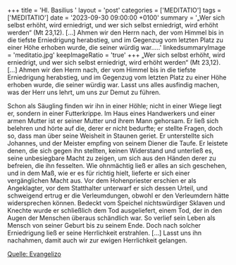 +++
title = 'Hl. Basilius  '
layout = 'post'
categories = ['MEDITATIO']
tags = ['MEDITATIO']
date = '2023-09-30 09:00:00 +0100'
summary = '„Wer sich selbst erhöht, wird erniedrigt, und wer sich selbst erniedrigt, wird erhöht werden“ (Mt 23,12). […] Ahmen wir den Herrn nach, der vom Himmel bis in die tiefste Erniedrigung herabstieg, und im Gegenzug vom letzten Platz zu einer Höhe erhoben wurde, die seiner würdig war.....'
linkedsummaryImage = 'meditatio.jpg'
keepImageRatio = 'true'
+++
„Wer sich selbst erhöht, wird erniedrigt, und wer sich selbst erniedrigt, wird erhöht werden“ (Mt 23,12). […] Ahmen wir den Herrn nach, der vom Himmel bis in die tiefste Erniedrigung herabstieg, und im Gegenzug vom letzten Platz zu einer Höhe erhoben wurde, die seiner würdig war. Lasst uns alles ausfindig machen, was der Herr uns lehrt, um uns zur Demut zu führen.<!--more-->

Schon als Säugling finden wir ihn in einer Höhle; nicht in einer Wiege liegt er, sondern in einer Futterkrippe. Im Haus eines Handwerkers und einer armen Mutter ist er seiner Mutter und ihrem Mann gehorsam. Er ließ sich belehren und hörte auf die, derer er nicht bedurfte; er stellte Fragen, doch so, dass man über seine Weisheit in Staunen geriet. Er unterstellte sich Johannes, und der Meister empfing von seinem Diener die Taufe. Er leistete denen, die sich gegen ihn stellten, keinen Widerstand und unterließ es, seine unbesiegbare Macht zu zeigen, um sich aus den Händen derer zu befreien, die ihn fesselten. Wie ohnmächtig ließ er alles an sich geschehen, und in dem Maß, wie er es für richtig hielt, lieferte er sich einer vergänglichen Macht aus. Vor dem Hohenpriester erschien er als Angeklagter, vor dem Statthalter unterwarf er sich dessen Urteil, und schweigend ertrug er die Verleumdungen, obwohl er den Verleumdern hätte widersprechen können. Bedeckt vom Speichel nichtswürdiger Sklaven und Knechte wurde er schließlich dem Tod ausgeliefert, einem Tod, der in den Augen der Menschen überaus schändlich war. So verlief sein Leben als Mensch von seiner Geburt bis zu seinem Ende. Doch nach solcher Erniedrigung ließ er seine Herrlichkeit erstrahlen. […] Lasst uns ihn nachahmen, damit auch wir zur ewigen Herrlichkeit gelangen.



[Quelle: Evangelizo](https://evangeliumtagfuertag.org/DE/gospel)
